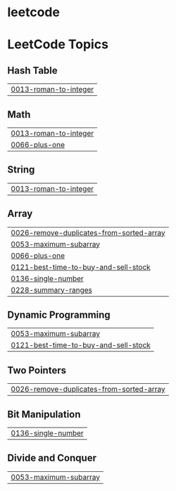 # leetcode
<!---LeetCode Topics Start-->
# LeetCode Topics
## Hash Table
|  |
| ------- |
| [0013-roman-to-integer](https://github.com/svastiks/leetcode/tree/master/0013-roman-to-integer) |
## Math
|  |
| ------- |
| [0013-roman-to-integer](https://github.com/svastiks/leetcode/tree/master/0013-roman-to-integer) |
| [0066-plus-one](https://github.com/svastiks/leetcode/tree/master/0066-plus-one) |
## String
|  |
| ------- |
| [0013-roman-to-integer](https://github.com/svastiks/leetcode/tree/master/0013-roman-to-integer) |
## Array
|  |
| ------- |
| [0026-remove-duplicates-from-sorted-array](https://github.com/svastiks/leetcode/tree/master/0026-remove-duplicates-from-sorted-array) |
| [0053-maximum-subarray](https://github.com/svastiks/leetcode/tree/master/0053-maximum-subarray) |
| [0066-plus-one](https://github.com/svastiks/leetcode/tree/master/0066-plus-one) |
| [0121-best-time-to-buy-and-sell-stock](https://github.com/svastiks/leetcode/tree/master/0121-best-time-to-buy-and-sell-stock) |
| [0136-single-number](https://github.com/svastiks/leetcode/tree/master/0136-single-number) |
| [0228-summary-ranges](https://github.com/svastiks/leetcode/tree/master/0228-summary-ranges) |
## Dynamic Programming
|  |
| ------- |
| [0053-maximum-subarray](https://github.com/svastiks/leetcode/tree/master/0053-maximum-subarray) |
| [0121-best-time-to-buy-and-sell-stock](https://github.com/svastiks/leetcode/tree/master/0121-best-time-to-buy-and-sell-stock) |
## Two Pointers
|  |
| ------- |
| [0026-remove-duplicates-from-sorted-array](https://github.com/svastiks/leetcode/tree/master/0026-remove-duplicates-from-sorted-array) |
## Bit Manipulation
|  |
| ------- |
| [0136-single-number](https://github.com/svastiks/leetcode/tree/master/0136-single-number) |
## Divide and Conquer
|  |
| ------- |
| [0053-maximum-subarray](https://github.com/svastiks/leetcode/tree/master/0053-maximum-subarray) |
<!---LeetCode Topics End-->